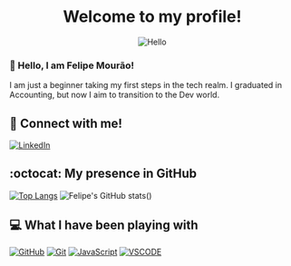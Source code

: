 # <center> Welcome to my profile! </center> 
<div style="text-align: center;">

 ![Hello](https://static.vecteezy.com/system/resources/thumbnails/023/816/429/small_2x/black-hole-loop-animation-on-black-background-isolated-transparent-alpha-png.png)

</div>

### 👋 Hello, I am Felipe Mourão!<br>

I am just a beginner taking my first steps in the tech realm. I graduated in Accounting, but now I aim to transition to the Dev world.

## 🤝 Connect with me!
[![LinkedIn](https://img.shields.io/badge/linkedin-000?style=for-the-badge&logo=linkedin&logoColor=30A3DC)](https://www.linkedin.com/in/felipepcmourao/)

## :octocat: My presence in GitHub
[![Top Langs](https://github-readme-stats.vercel.app/api/top-langs/?username=felipepcmourao&show_icons=true&theme=dark)]()
![Felipe's GitHub stats](https://github-readme-stats.vercel.app/api?username=felipepcmourao&show_icons=true&theme=dark)()

## 💻 What I have been playing with
[![GitHub](https://img.shields.io/badge/GitHub-000?style=for-the-badge&logo=github&logoColor=30A3DC)]()
[![Git](https://img.shields.io/badge/Git-000?style=for-the-badge&logo=git&logoColor=E94D5F)]() 
[![JavaScript](https://img.shields.io/badge/javascript-000?style=for-the-badge&logo=javascript&logoColor=yellow)]() 
[![VSCODE](https://img.shields.io/badge/vscode-blue?style=for-the-badge&logo=vscode&logoColor=yellow)]()

<!--
**felipepcmourao/felipepcmourao** is a ✨ _special_ ✨ repository because its `README.md` (this file) appears on your GitHub profile.

Here are some ideas to get you started:

- 🔭 I’m currently working on ...
- 🌱 I’m currently learning ...
- 👯 I’m looking to collaborate on ...
- 🤔 I’m looking for help with ...
- 💬 Ask me about ...
- 📫 How to reach me: ...
- 😄 Pronouns: ...
- ⚡ Fun fact: ...
-->
